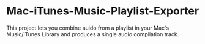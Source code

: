# Mac-iTunes-Music-Playlist-Exporter

This project lets you combine auido from a playlist in your Mac's Music/iTunes Library and produces a single audio compilation track.
